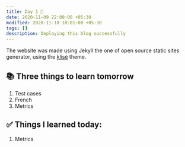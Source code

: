 ```yaml
---
title: Day 1 🍏
date: 2020-11-09 22:00:00 +05:30
modified: 2020-11-10 10:01:00 +05:30
tags: []
description: Deploying this blog successfully
---
```


The website was made using Jekyll the one of open source static sites generator, using the <a href="https://github.com/piharpi/jekyll-klise" target="_blank" rel="noopener">klisé</a> theme.

## 📚 Three things to learn tomorrow

1. Test cases
2. French
3. Metrics

## ✅ Things I learned today:

1. Metrics